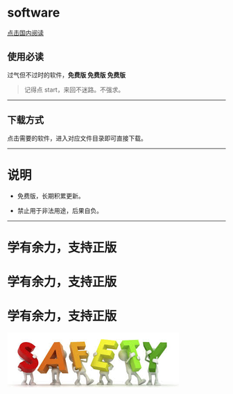 <!--
 * @Author: JavaPub
 * @Date: 2024-05-25 14:08:00
 * @LastEditors: your name
 * @LastEditTime: 2024-05-25 15:03:15
 * @Description: Here is the JavaPub code base. Search JavaPub on the whole we
 * @FilePath: \software\README.md
-->
# software

[点击国内阅读](https://gitee.com/rodert/software)


## 使用必读

过气但不过时的软件，**免费版 免费版 免费版**



> 记得点 start，来回不迷路。不强求。


---

## 下载方式

点击需要的软件，进入对应文件目录即可直接下载。



---




# 说明

- 免费版，长期积累更新。

- 禁止用于非法用途，后果自负。




---




# 学有余力，支持正版

# 学有余力，支持正版

# 学有余力，支持正版


![safety](safety.jpeg)
